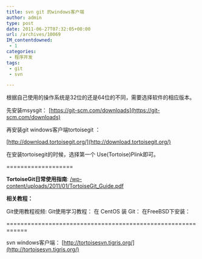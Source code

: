 ```yaml
---
title: svn git 的windows客户端
author: admin
type: post
date: 2011-06-27T07:32:05+00:00
url: /archives/10069
IM_contentdowned:
 - 1
categories:
 - 程序开发
tags:
 - git
 - svn

---
```

根据自己使用的操作系统是32位的还是64位的不同，需要选择软件的相应版本。

先安装msysgit：
[https://git-scm.com/downloads](https://git-scm.com/downloads)

再安装git windows客户端tortoisegit ：

 [http://download.tortoisegit.org/](http://download.tortoisegit.org/)

在安装tortoisegit的时候，选择第一个 Use(Tortoise)Plink即可。

===================

**TortoiseGit日常使用指南**: [/wp-content/uploads/2011/01/TortoiseGit_Guide.pdf](/wp-content/uploads/2011/01/TortoiseGit_Guide.pdf)

**相关教程：**

Git使用教程视频:
Git使用学习教程：
在 CentOS 装 Git：
在FreeBSD下安装：

============================================================

svn windows客户端：
[http://tortoisesvn.tigris.org/](http://tortoisesvn.tigris.org/)
